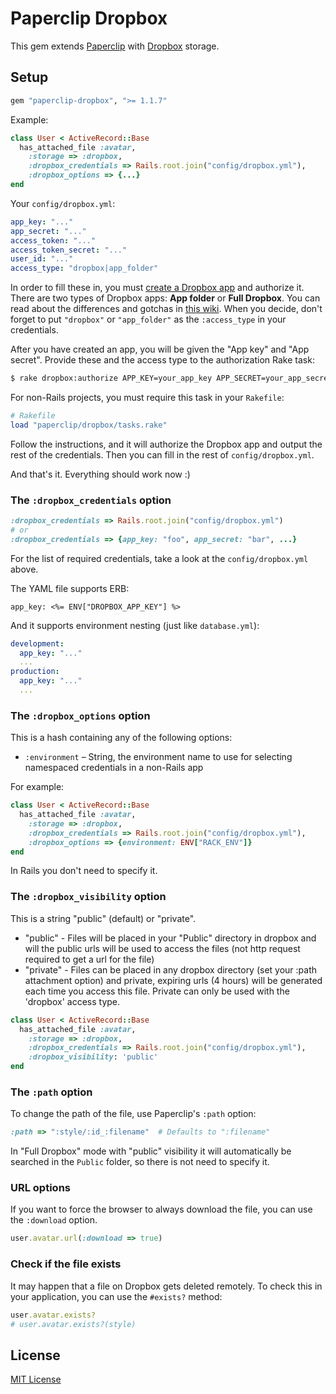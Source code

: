 # Paperclip Dropbox

This gem extends [Paperclip](https://github.com/thoughtbot/paperclip) with
[Dropbox](https://www.dropbox.com) storage.

## Setup

```ruby
gem "paperclip-dropbox", ">= 1.1.7"
```

Example:

```ruby
class User < ActiveRecord::Base
  has_attached_file :avatar,
    :storage => :dropbox,
    :dropbox_credentials => Rails.root.join("config/dropbox.yml"),
    :dropbox_options => {...}
end
```

Your `config/dropbox.yml`:

```yaml
app_key: "..."
app_secret: "..."
access_token: "..."
access_token_secret: "..."
user_id: "..."
access_type: "dropbox|app_folder"
```

In order to fill these in, you must [create a Dropbox app](https://www.dropbox.com/developers/apps)
and authorize it. There are two types of Dropbox apps: **App folder** or **Full Dropbox**. You can read
about the differences and gotchas in [this wiki](https://github.com/janko-m/paperclip-dropbox/wiki/Access-types).
When you decide, don't forget to put `"dropbox"` or `"app_folder"` as the `:access_type`
in your credentials.

After you have created an app, you will be given the "App key" and "App secret". Provide
these and the access type to the authorization Rake task:

```sh
$ rake dropbox:authorize APP_KEY=your_app_key APP_SECRET=your_app_secret ACCESS_TYPE=dropbox|app_folder
```

For non-Rails projects, you must require this task in your `Rakefile`:

```ruby
# Rakefile
load "paperclip/dropbox/tasks.rake"
```

Follow the instructions, and it will authorize the Dropbox app and output the rest of the credentials.
Then you can fill in the rest of `config/dropbox.yml`.

And that's it. Everything should work now :)

### The `:dropbox_credentials` option

```ruby
:dropbox_credentials => Rails.root.join("config/dropbox.yml")
# or
:dropbox_credentials => {app_key: "foo", app_secret: "bar", ...}
```

For the list of required credentials, take a look at the `config/dropbox.yml`
above.

The YAML file supports ERB:

```erb
app_key: <%= ENV["DROPBOX_APP_KEY"] %>
```

And it supports environment nesting (just like `database.yml`):

```yaml
development:
  app_key: "..."
  ...
production:
  app_key: "..."
  ...
```

### The `:dropbox_options` option

This is a hash containing any of the following options:

- `:environment` – String, the environment name to use for selecting namespaced
  credentials in a non-Rails app


For example:

```ruby
class User < ActiveRecord::Base
  has_attached_file :avatar,
    :storage => :dropbox,
    :dropbox_credentials => Rails.root.join("config/dropbox.yml"),
    :dropbox_options => {environment: ENV["RACK_ENV"]}
end
```

In Rails you don't need to specify it.

### The `:dropbox_visibility` option
This is a string  "public" (default) or "private".
- "public" - Files will be placed in your "Public" directory in dropbox and will the public urls will be used to access the files (not http request required to get a url for the file)
- "private" - Files can be placed in any dropbox directory (set your :path attachment option) and private, expiring urls (4 hours) will be generated each time you access this file. Private can only be used with the 'dropbox' access type.

```ruby
class User < ActiveRecord::Base
  has_attached_file :avatar,
    :storage => :dropbox,
    :dropbox_credentials => Rails.root.join("config/dropbox.yml"),
    :dropbox_visibility: 'public'
end
```

### The `:path` option

To change the path of the file, use Paperclip's `:path` option:

```ruby
:path => ":style/:id_:filename"  # Defaults to ":filename"
```

In "Full Dropbox" mode with "public" visibility it will automatically be searched in the `Public` folder,
so there is not need to specify it.

### URL options

If you want to force the browser to always download the file, you can use
the `:download` option.

```ruby
user.avatar.url(:download => true)
```

### Check if the file exists

It may happen that a file on Dropbox gets deleted remotely. To check this in
your application, you can use the `#exists?` method:

```ruby
user.avatar.exists?
# user.avatar.exists?(style)
```

## License

[MIT License](LICENSE)
